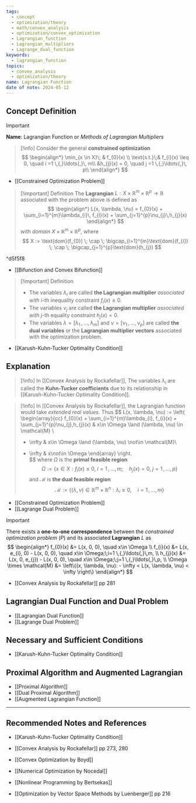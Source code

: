 ```yaml
---
tags:
  - concept
  - optimization/theory
  - math/convex_analysis
  - optimization/convex_optimization
  - Lagrangian_function
  - Lagrangian_multipliers
  - Lagrange_dual_function
keywords:
  - lagrangian_function
topics:
  - convex_analysis
  - optimization/theory
name: Lagrangian Function
date of note: 2024-05-12
---
```


## Concept Definition

>[!important]
>**Name**: Lagrangian Function or *Methods of Lagrangian Multipliers*

>[!info]
>Consider the general **constrained optimization**
>$$
>\begin{align*}
>\min_{x \in X}\; & f_{0}(x) \\
>\text{s.t.}\;& f_{i}(x) \leq 0, \quad i =1 \,{,}\ldots{,}\, m\\
>&h_{j}(x) = 0, \quad j =1 \,{,}\ldots{,}\, p\\
\end{align*}
>$$

- [[Constrained Optimization Problem]]

>[!important] Definition
>The **Lagrangian** $L: X \times \mathbb{R}^{m} \times \mathbb{R}^{p} \to \mathbb{R}$ associated with the problem above is defined as 
>$$
>\begin{align*}
>L(x, \lambda, \nu) = f_{0}(x) + \sum_{i=1}^{m}\lambda_{i}\, f_{i}(x) + \sum_{j=1}^{p}\nu_{j}\,h_{j}(x)
\end{align*}
>$$ 
>with *domain* $X \times \mathbb{R}^{m} \times \mathbb{R}^{p}$, where
>$$
>X := \text{dom}(f_{0}) \; \cap \; \bigcap_{i=1}^{m}\text{dom}(f_{i}) \; \cap \; \bigcap_{j=1}^{p}\text{dom}(h_{j})
>$$ 

^d5f5f8

- [[Bifunction and Convex Bifunction]]

>[!important] Definition
>- The variables $\lambda_{i}$ are called **the Lagrangian multiplier** *associated with* $i$-th inequality constraint $f_{i}(x) \leq 0$.
>- The variables $\nu_{j}$ are called **the Lagrangian multiplier** *associated with* $j$-th equality constraint $h_{j}(x) = 0$.
>- The variables $\lambda = [\lambda_{1} \,{,}\ldots{,}\, \lambda_{m}]$ and $\nu = [\nu_{1} \,{,}\ldots{,}\, \nu_{p}]$ are called **the dual variables** or the **Lagrangian multiplier vectors** associated with the optimization problem.

- [[Karush-Kuhn-Tucker Optimality Condition]]

## Explanation

>[!info]
>In [[Convex Analysis by Rockafellar]], The variables $\lambda_{i}$ are called the **Kuhn-Tucker coefficients** due to its relationship in [[Karush-Kuhn-Tucker Optimality Condition]].

>[!info]
>In [[Convex Analysis by Rockafellar]], the Lagrangian function would take *extended real values*. Thus
>$$
>L(x, \lambda, \nu) := \left\{ \begin{array}{cc}
>f_{0}(x) + \sum_{i=1}^{m}\lambda_{i}\, f_{i}(x) + \sum_{j=1}^{p}\nu_{j}\,h_{j}(x) & x\in \Omega \land (\lambda, \nu) \in \mathcal{M} \\
>- \infty & x\in \Omega \land  (\lambda, \nu) \not\in \mathcal{M}\\ 
>+ \infty & x\not\in \Omega 
\end{array}  \right.  
>$$
>where $\Omega$ is the **primal feasible region**
>$$
>\Omega := \left\{ x\in X:  f_{i}(x) \leq 0, \; i =1 \,{,}\ldots{,}\, m;\quad h_{j}(x) = 0, \; j =1 \,{,}\ldots{,}\, p \right\}
>$$
>and $\mathcal{M}$ is **the dual feasible region**
>$$
>\mathcal{M} := \left\{(\lambda, \nu) \in \mathbb{R}^m \times \mathbb{R}^n: \lambda_{i} \ge 0, \quad i =1 \,{,}\ldots{,}\, m \right\} 
>$$
>

- [[Constrained Optimization Problem]]
- [[Lagrange Dual Problem]]

>[!important]
>There exists a **one-to-one correspondence** between the *constrained optimization problem* $(P)$ and its associated **Lagrangian** $L$ as
>$$
>\begin{align*}
> f_{0}(x) &= L(x, 0, 0), \quad x\in \Omega \\
> f_{i}(x) &= L(x, e_{i}, 0) - L(x, 0, 0), \quad  x\in \Omega;\;i=1 \,{,}\ldots{,}\,m, \\
> h_{j}(x) &= L(x, 0, e_{j}) - L(x, 0, 0), \quad  x\in \Omega;\;j=1 \,{,}\ldots{,}\,p, \\
> \Omega \times \mathcal{M} &= \left\{(x, \lambda, \nu): - \infty < L(x, \lambda, \nu) < \infty  \right\}
>\end{align*}
>$$

- [[Convex Analysis by Rockafellar]] pp 281


## Lagrangian Dual Function and Dual Problem

- [[Lagrangian Dual Function]]
- [[Lagrange Dual Problem]]


## Necessary and Sufficient Conditions

- [[Karush-Kuhn-Tucker Optimality Condition]]


## Proximal Algorithm and Augmented Lagrangian

- [[Proximal Algorithm]]
- [[Dual Proximal Algorithm]]
- [[Augmented Lagrangian Function]]








-----------
##  Recommended Notes and References

- [[Karush-Kuhn-Tucker Optimality Condition]]

- [[Convex Analysis by Rockafellar]] pp 273, 280
- [[Convex Optimization by Boyd]]
- [[Numerical Optimization by Nocedal]]
- [[Nonlinear Programming by Bertsekas]]
- [[Optimization by Vector Space Methods by Luenberger]] pp 216